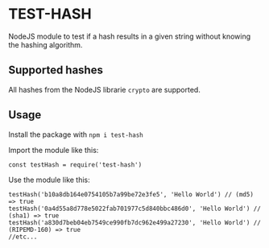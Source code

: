 # TEST-HASH
NodeJS module to test if a hash results in a given string without knowing the hashing algorithm.

## Supported hashes
All hashes from the NodeJS librarie `crypto` are supported.

## Usage

Install the package with `npm i test-hash`

Import the module like this:

    const testHash = require('test-hash')

Use the module like this:

    testHash('b10a8db164e0754105b7a99be72e3fe5', 'Hello World') // (md5) => true
    testHash('0a4d55a8d778e5022fab701977c5d840bbc486d0', 'Hello World') // (sha1) => true
    testHash('a830d7beb04eb7549ce990fb7dc962e499a27230', 'Hello World') // (RIPEMD-160) => true
    //etc...
